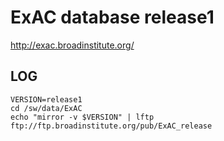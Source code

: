 ExAC database release1
===================

<http://exac.broadinstitute.org/>

LOG
---

    VERSION=release1
    cd /sw/data/ExAC
    echo "mirror -v $VERSION" | lftp ftp://ftp.broadinstitute.org/pub/ExAC_release

